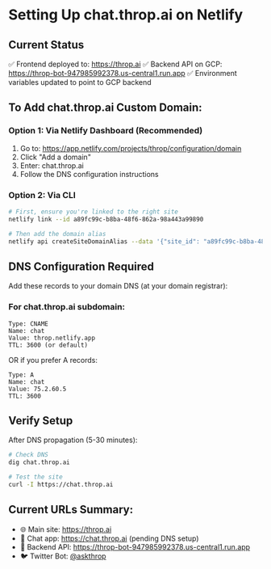 # Setting Up chat.throp.ai on Netlify

## Current Status
✅ Frontend deployed to: https://throp.ai
✅ Backend API on GCP: https://throp-bot-947985992378.us-central1.run.app
✅ Environment variables updated to point to GCP backend

## To Add chat.throp.ai Custom Domain:

### Option 1: Via Netlify Dashboard (Recommended)
1. Go to: https://app.netlify.com/projects/throp/configuration/domain
2. Click "Add a domain"
3. Enter: chat.throp.ai
4. Follow the DNS configuration instructions

### Option 2: Via CLI
```bash
# First, ensure you're linked to the right site
netlify link --id a89fc99c-b8ba-48f6-862a-98a443a99890

# Then add the domain alias
netlify api createSiteDomainAlias --data '{"site_id": "a89fc99c-b8ba-48f6-862a-98a443a99890", "domain": "chat.throp.ai"}'
```

## DNS Configuration Required

Add these records to your domain DNS (at your domain registrar):

### For chat.throp.ai subdomain:
```
Type: CNAME
Name: chat
Value: throp.netlify.app
TTL: 3600 (or default)
```

OR if you prefer A records:
```
Type: A
Name: chat
Value: 75.2.60.5
TTL: 3600
```

## Verify Setup
After DNS propagation (5-30 minutes):
```bash
# Check DNS
dig chat.throp.ai

# Test the site
curl -I https://chat.throp.ai
```

## Current URLs Summary:
- 🌐 Main site: https://throp.ai
- 💬 Chat app: https://chat.throp.ai (pending DNS setup)
- 🤖 Backend API: https://throp-bot-947985992378.us-central1.run.app
- 🐦 Twitter Bot: [@askthrop](https://twitter.com/askthrop)
